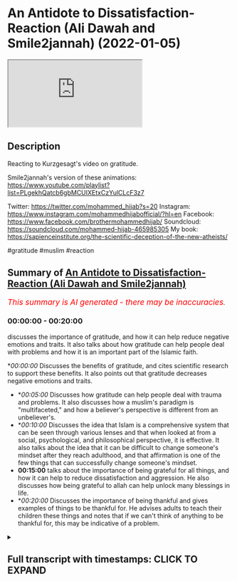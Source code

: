 # An Antidote to Dissatisfaction- Reaction (Ali Dawah and Smile2jannah) (2022-01-05)

<iframe loading='lazy' allow='autoplay' src='https://www.youtube.com/embed/HsgSuVWEVmg'></iframe>

## Description

Reacting to Kurzgesagt's video on gratitude.  

Smile2jannah's version of these animations: https://www.youtube.com/playlist?list=PLgekhQatcb6gbMCUIXEtxCzYulCLcF3z7

Twitter: https://twitter.com/mohammed_hijab?s=20
Instagram: https://www.instagram.com/mohammedhijabofficial/?hl=en
Facebook: https://www.facebook.com/brothermohammedhijab/
Soundcloud: https://soundcloud.com/mohammed-hijab-465985305
My book: https://sapienceinstitute.org/the-scientific-deception-of-the-new-atheists/

#gratitude #muslim #reaction

## Summary of [An Antidote to Dissatisfaction- Reaction (Ali Dawah and Smile2jannah)](https://www.youtube.com/watch?v=HsgSuVWEVmg)


*<span style="color:red; font-size:125%">This summary is AI generated - there may be inaccuracies</span>. [](/)*

### <a onclick="modifyYTiframeseektime('0')">00:00:00</a> - <a onclick="modifyYTiframeseektime('1200')">00:20:00</a>

 discusses the importance of gratitude, and how it can help reduce negative emotions and traits. It also talks about how gratitude can help people deal with problems and how it is an important part of the Islamic faith.

**<a onclick="modifyYTiframeseektime('0')">00:00:00</a>* Discusses the benefits of gratitude, and cites scientific research to support these benefits. It also points out that gratitude decreases negative emotions and traits.
* **<a onclick="modifyYTiframeseektime('300')">00:05:00</a>* Discusses how gratitude can help people deal with trauma and problems. It also discusses how a muslim's paradigm is "multifaceted," and how a believer's perspective is different from an unbeliever's.
* **<a onclick="modifyYTiframeseektime('600')">00:10:00</a>* Discusses the idea that Islam is a comprehensive system that can be seen through various lenses and that when looked at from a social, psychological, and philosophical perspective, it is effective. It also talks about the idea that it can be difficult to change someone's mindset after they reach adulthood, and that affirmation is one of the few things that can successfully change someone's mindset.
* **<a onclick="modifyYTiframeseektime('900')">00:15:00</a>** talks about the importance of being grateful for all things, and how it can help to reduce dissatisfaction and aggression. He also discusses how being grateful to allah can help unlock many blessings in life.
* **<a onclick="modifyYTiframeseektime('1200')">00:20:00</a>* Discusses the importance of being thankful and gives examples of things to be thankful for. He advises adults to teach their children these things and notes that if we can't think of anything to be thankful for, this may be indicative of a problem.

<details><summary><h2>Full transcript with timestamps: CLICK TO EXPAND</h2></summary>

<a onclick="modifyYTiframeseektime('0')">0:00:00</a> [Music]  
<a onclick="modifyYTiframeseektime('5')">0:00:05</a> go to kuala lude app inshallah the app  
<a onclick="modifyYTiframeseektime('7')">0:00:07</a> tracks versus pages and time spent  
<a onclick="modifyYTiframeseektime('10')">0:00:10</a> reading and the verses to pages function  
<a onclick="modifyYTiframeseektime('12')">0:00:12</a> takes you from reading a few verses a  
<a onclick="modifyYTiframeseektime('14')">0:00:14</a> day to a few pages a day this project is  
<a onclick="modifyYTiframeseektime('17')">0:00:17</a> for the real enthusiasts if there's  
<a onclick="modifyYTiframeseektime('19')">0:00:19</a> enough of us out there this will become  
<a onclick="modifyYTiframeseektime('21')">0:00:21</a> the future of quran apps and support the  
<a onclick="modifyYTiframeseektime('24')">0:00:24</a> project if you can inshaallah may allah  
<a onclick="modifyYTiframeseektime('26')">0:00:26</a> bless all of you jazakallah  
<a onclick="modifyYTiframeseektime('31')">0:00:31</a> how are you guys doing  
<a onclick="modifyYTiframeseektime('33')">0:00:33</a> yes i'm joined with two very very  
<a onclick="modifyYTiframeseektime('35')">0:00:35</a> special men very very influential men  
<a onclick="modifyYTiframeseektime('38')">0:00:38</a> i'm joined with azusa and smile to janna  
<a onclick="modifyYTiframeseektime('42')">0:00:42</a> and ali  
<a onclick="modifyYTiframeseektime('43')">0:00:43</a> uh needs daoa  
<a onclick="modifyYTiframeseektime('44')">0:00:44</a> [Laughter]  
<a onclick="modifyYTiframeseektime('50')">0:00:50</a> how are you guys doing here i'm gonna  
<a onclick="modifyYTiframeseektime('52')">0:00:52</a> know how are you bro you're right here  
<a onclick="modifyYTiframeseektime('53')">0:00:53</a> alhamdulillah good to see you  
<a onclick="modifyYTiframeseektime('58')">0:00:58</a> um today we're going to be talking about  
<a onclick="modifyYTiframeseektime('60')">0:01:00</a> something very very important in fact  
<a onclick="modifyYTiframeseektime('61')">0:01:01</a> we're going to be respond i'm not  
<a onclick="modifyYTiframeseektime('62')">0:01:02</a> responding really she's saying reacting  
<a onclick="modifyYTiframeseektime('64')">0:01:04</a> you're so used to responding but yeah  
<a onclick="modifyYTiframeseektime('66')">0:01:06</a> good reaction there you have it there  
<a onclick="modifyYTiframeseektime('67')">0:01:07</a> you have it uh what's the name of this  
<a onclick="modifyYTiframeseektime('69')">0:01:09</a> channel how do you pronounce it kirk  
<a onclick="modifyYTiframeseektime('70')">0:01:10</a> craigslist  
<a onclick="modifyYTiframeseektime('72')">0:01:12</a> that sounds like you're having a stroke  
<a onclick="modifyYTiframeseektime('74')">0:01:14</a> in germany  
<a onclick="modifyYTiframeseektime('75')">0:01:15</a> if you've said this before ah it's  
<a onclick="modifyYTiframeseektime('77')">0:01:17</a> probably not yeah maybe  
<a onclick="modifyYTiframeseektime('79')">0:01:19</a> how do you say it you say  
<a onclick="modifyYTiframeseektime('82')">0:01:22</a> okay i like that okay actually you've  
<a onclick="modifyYTiframeseektime('84')">0:01:24</a> been you've started doing stuff on your  
<a onclick="modifyYTiframeseektime('86')">0:01:26</a> channel which kind of mimics their  
<a onclick="modifyYTiframeseektime('87')">0:01:27</a> material doesn't it yeah yeah they're  
<a onclick="modifyYTiframeseektime('89')">0:01:29</a> copying their stuff  
<a onclick="modifyYTiframeseektime('91')">0:01:31</a> no they're doing it in a better way  
<a onclick="modifyYTiframeseektime('95')">0:01:35</a> they're known for this kind of like  
<a onclick="modifyYTiframeseektime('96')">0:01:36</a> really kind of interesting uh  
<a onclick="modifyYTiframeseektime('99')">0:01:39</a> animations well put animations which  
<a onclick="modifyYTiframeseektime('101')">0:01:41</a> which are informative and  
<a onclick="modifyYTiframeseektime('103')">0:01:43</a> they give a little undertone of a very  
<a onclick="modifyYTiframeseektime('106')">0:01:46</a> kind of  
<a onclick="modifyYTiframeseektime('107')">0:01:47</a> atheistic liberal  
<a onclick="modifyYTiframeseektime('109')">0:01:49</a> backdrop  
<a onclick="modifyYTiframeseektime('110')">0:01:50</a> so i'm trying to agenda you're doing the  
<a onclick="modifyYTiframeseektime('112')">0:01:52</a> same thing but with with the islamic  
<a onclick="modifyYTiframeseektime('115')">0:01:55</a> kind of paradigm in place right  
<a onclick="modifyYTiframeseektime('116')">0:01:56</a> counteracting  
<a onclick="modifyYTiframeseektime('119')">0:01:59</a> not imitating uh going one step better  
<a onclick="modifyYTiframeseektime('121')">0:02:01</a> no i i i i welcome i think what you're  
<a onclick="modifyYTiframeseektime('123')">0:02:03</a> doing is really it's pioneering um  
<a onclick="modifyYTiframeseektime('126')">0:02:06</a> animations in the tao space and i think  
<a onclick="modifyYTiframeseektime('128')">0:02:08</a> that's really really good  
<a onclick="modifyYTiframeseektime('129')">0:02:09</a> but what i wanted to uh respond or react  
<a onclick="modifyYTiframeseektime('131')">0:02:11</a> to as collective right yes to respond  
<a onclick="modifyYTiframeseektime('134')">0:02:14</a> respond what i wanted to react to today  
<a onclick="modifyYTiframeseektime('137')">0:02:17</a> is um something i was watching about a  
<a onclick="modifyYTiframeseektime('139')">0:02:19</a> video they made about an antidote to  
<a onclick="modifyYTiframeseektime('141')">0:02:21</a> dissatisfaction and what was really  
<a onclick="modifyYTiframeseektime('142')">0:02:22</a> interesting was that some of the things  
<a onclick="modifyYTiframeseektime('144')">0:02:24</a> that they put  
<a onclick="modifyYTiframeseektime('145')">0:02:25</a> in that video relating to gratitude and  
<a onclick="modifyYTiframeseektime('147')">0:02:27</a> obviously from an islamic perspective we  
<a onclick="modifyYTiframeseektime('148')">0:02:28</a> have a lot to say about this because our  
<a onclick="modifyYTiframeseektime('150')">0:02:30</a> religion speaks about this at length so  
<a onclick="modifyYTiframeseektime('152')">0:02:32</a> the first thing i want to do is show one  
<a onclick="modifyYTiframeseektime('154')">0:02:34</a> clip okay about  
<a onclick="modifyYTiframeseektime('156')">0:02:36</a> what they're saying the benefits of  
<a onclick="modifyYTiframeseektime('158')">0:02:38</a> gratitude and then come back and have a  
<a onclick="modifyYTiframeseektime('159')">0:02:39</a> conversation  
<a onclick="modifyYTiframeseektime('160')">0:02:40</a> scientists found that gratitude  
<a onclick="modifyYTiframeseektime('162')">0:02:42</a> stimulates the pathways in your brain  
<a onclick="modifyYTiframeseektime('164')">0:02:44</a> involved in feelings of reward  
<a onclick="modifyYTiframeseektime('167')">0:02:47</a> forming social bonds  
<a onclick="modifyYTiframeseektime('169')">0:02:49</a> and interpreting others intentions  
<a onclick="modifyYTiframeseektime('171')">0:02:51</a> it also makes it easier to save and  
<a onclick="modifyYTiframeseektime('173')">0:02:53</a> retrieve positive memories  
<a onclick="modifyYTiframeseektime('176')">0:02:56</a> even more gratitude directly counteracts  
<a onclick="modifyYTiframeseektime('178')">0:02:58</a> negative feelings and traits like envy  
<a onclick="modifyYTiframeseektime('181')">0:03:01</a> and social comparison narcissism  
<a onclick="modifyYTiframeseektime('183')">0:03:03</a> cynicism and materialism  
<a onclick="modifyYTiframeseektime('186')">0:03:06</a> as a consequence people who are grateful  
<a onclick="modifyYTiframeseektime('189')">0:03:09</a> no matter what for tend to be happier  
<a onclick="modifyYTiframeseektime('191')">0:03:11</a> and more satisfied  
<a onclick="modifyYTiframeseektime('193')">0:03:13</a> they have better relationships and  
<a onclick="modifyYTiframeseektime('195')">0:03:15</a> easier time making friends  
<a onclick="modifyYTiframeseektime('197')">0:03:17</a> they sleep better tend to suffer less  
<a onclick="modifyYTiframeseektime('200')">0:03:20</a> from depression addiction and burnout  
<a onclick="modifyYTiframeseektime('202')">0:03:22</a> and are better at dealing with traumatic  
<a onclick="modifyYTiframeseektime('204')">0:03:24</a> events so as you guys saw there with the  
<a onclick="modifyYTiframeseektime('206')">0:03:26</a> first clip you know  
<a onclick="modifyYTiframeseektime('209')">0:03:29</a> it was talking about what the benefits  
<a onclick="modifyYTiframeseektime('211')">0:03:31</a> are to graduate what are your initial  
<a onclick="modifyYTiframeseektime('213')">0:03:33</a> reactions uh  
<a onclick="modifyYTiframeseektime('215')">0:03:35</a> i think my initial reaction is  
<a onclick="modifyYTiframeseektime('217')">0:03:37</a> that of  
<a onclick="modifyYTiframeseektime('218')">0:03:38</a> i wasn't really surprised yep because  
<a onclick="modifyYTiframeseektime('221')">0:03:41</a> whenever atheists or people without a  
<a onclick="modifyYTiframeseektime('223')">0:03:43</a> religion  
<a onclick="modifyYTiframeseektime('225')">0:03:45</a> want to encourage people to do something  
<a onclick="modifyYTiframeseektime('226')">0:03:46</a> either it will be done using threats  
<a onclick="modifyYTiframeseektime('230')">0:03:50</a> or it will be done using science threats  
<a onclick="modifyYTiframeseektime('232')">0:03:52</a> that we see  
<a onclick="modifyYTiframeseektime('233')">0:03:53</a> um traffic cameras yeah we see london is  
<a onclick="modifyYTiframeseektime('237')">0:03:57</a> one of the  
<a onclick="modifyYTiframeseektime('238')">0:03:58</a> the most yeah the hot spots one of the  
<a onclick="modifyYTiframeseektime('241')">0:04:01</a> most watched cities because of cctv if  
<a onclick="modifyYTiframeseektime('244')">0:04:04</a> you park in a bus lane you get a ticket  
<a onclick="modifyYTiframeseektime('246')">0:04:06</a> home before you've even reached your  
<a onclick="modifyYTiframeseektime('248')">0:04:08</a> home yeah so that's one way of doing it  
<a onclick="modifyYTiframeseektime('250')">0:04:10</a> the other way of doing it is by bribing  
<a onclick="modifyYTiframeseektime('252')">0:04:12</a> people through facts and through science  
<a onclick="modifyYTiframeseektime('255')">0:04:15</a> of science says the science says that  
<a onclick="modifyYTiframeseektime('257')">0:04:17</a> but just like when you watch these  
<a onclick="modifyYTiframeseektime('259')">0:04:19</a> atheistic debates and they they mock  
<a onclick="modifyYTiframeseektime('262')">0:04:22</a> theism or whatnot and then they get the  
<a onclick="modifyYTiframeseektime('265')">0:04:25</a> big clap and you know christopher  
<a onclick="modifyYTiframeseektime('266')">0:04:26</a> hitchens very well articulated arguments  
<a onclick="modifyYTiframeseektime('270')">0:04:30</a> but that's that's all they are they're  
<a onclick="modifyYTiframeseektime('271')">0:04:31</a> just well articulated but they don't  
<a onclick="modifyYTiframeseektime('273')">0:04:33</a> have any substance behind it so  
<a onclick="modifyYTiframeseektime('275')">0:04:35</a> when these people go home to their you  
<a onclick="modifyYTiframeseektime('278')">0:04:38</a> know empty flats and their ready  
<a onclick="modifyYTiframeseektime('280')">0:04:40</a> microwave  
<a onclick="modifyYTiframeseektime('282')">0:04:42</a> microwave meals  
<a onclick="modifyYTiframeseektime('286')">0:04:46</a> there's nothing of substance that's why  
<a onclick="modifyYTiframeseektime('287')">0:04:47</a> they go to the bowl that's why  
<a onclick="modifyYTiframeseektime('291')">0:04:51</a> christopher hitchens he admitted that  
<a onclick="modifyYTiframeseektime('293')">0:04:53</a> his his friend was the vodka bottle  
<a onclick="modifyYTiframeseektime('296')">0:04:56</a> uh so these people admit it and i don't  
<a onclick="modifyYTiframeseektime('298')">0:04:58</a> want to you know bait out other names  
<a onclick="modifyYTiframeseektime('300')">0:05:00</a> because it was made from the same thing  
<a onclick="modifyYTiframeseektime('302')">0:05:02</a> oh yeah mata rearrangement of of  
<a onclick="modifyYTiframeseektime('304')">0:05:04</a> particles  
<a onclick="modifyYTiframeseektime('306')">0:05:06</a> what do you think ali you were you were  
<a onclick="modifyYTiframeseektime('307')">0:05:07</a> a non-muslim at one point you became a  
<a onclick="modifyYTiframeseektime('309')">0:05:09</a> muslim  
<a onclick="modifyYTiframeseektime('310')">0:05:10</a> how has your life changed because of  
<a onclick="modifyYTiframeseektime('312')">0:05:12</a> islamic graduation to be honest like  
<a onclick="modifyYTiframeseektime('313')">0:05:13</a> cebu said really what i was discussing  
<a onclick="modifyYTiframeseektime('314')">0:05:14</a> with him he said atheists are people  
<a onclick="modifyYTiframeseektime('316')">0:05:16</a> that like they come in front of your  
<a onclick="modifyYTiframeseektime('317')">0:05:17</a> house and scream get out get out get out  
<a onclick="modifyYTiframeseektime('319')">0:05:19</a> and you run out and go weapon and they  
<a onclick="modifyYTiframeseektime('320')">0:05:20</a> go i don't know  
<a onclick="modifyYTiframeseektime('327')">0:05:27</a> they'll tell you no god no god no god  
<a onclick="modifyYTiframeseektime('328')">0:05:28</a> but when it comes to life from they said  
<a onclick="modifyYTiframeseektime('330')">0:05:30</a> okay give me a solution okay tell me  
<a onclick="modifyYTiframeseektime('331')">0:05:31</a> what's wrong with that um i don't know  
<a onclick="modifyYTiframeseektime('333')">0:05:33</a> why tell him to call my house then you  
<a onclick="modifyYTiframeseektime('335')">0:05:35</a> have nothing to offer me you're  
<a onclick="modifyYTiframeseektime('336')">0:05:36</a> intellectually bankrupt yeah you've got  
<a onclick="modifyYTiframeseektime('338')">0:05:38</a> nothing to offer you're intellectual  
<a onclick="modifyYTiframeseektime('339')">0:05:39</a> unique so the point is this you know  
<a onclick="modifyYTiframeseektime('341')">0:05:41</a> let's be honest you've got nothing to  
<a onclick="modifyYTiframeseektime('343')">0:05:43</a> offer so when it comes to gratitude yeah  
<a onclick="modifyYTiframeseektime('345')">0:05:45</a> it's what we're seeing here is it's good  
<a onclick="modifyYTiframeseektime('346')">0:05:46</a> because what it does is like the reason  
<a onclick="modifyYTiframeseektime('348')">0:05:48</a> i'm mentioning this is because people  
<a onclick="modifyYTiframeseektime('349')">0:05:49</a> like sam harris and new atheism have  
<a onclick="modifyYTiframeseektime('351')">0:05:51</a> realized this spiritual gap there's a  
<a onclick="modifyYTiframeseektime('353')">0:05:53</a> massive gap so they've even conspiracy  
<a onclick="modifyYTiframeseektime('355')">0:05:55</a> spirituality brother as atheists they  
<a onclick="modifyYTiframeseektime('357')">0:05:57</a> have gone because they've hit a wall now  
<a onclick="modifyYTiframeseektime('359')">0:05:59</a> it's good that we see that because now  
<a onclick="modifyYTiframeseektime('360')">0:06:00</a> they've read us they're making a u-turn  
<a onclick="modifyYTiframeseektime('362')">0:06:02</a> but what that means is in a nutshell  
<a onclick="modifyYTiframeseektime('364')">0:06:04</a> gratitude is good because now what  
<a onclick="modifyYTiframeseektime('365')">0:06:05</a> you're doing is like it says in the  
<a onclick="modifyYTiframeseektime('366')">0:06:06</a> video  
<a onclick="modifyYTiframeseektime('367')">0:06:07</a> happy be happy for the little coffee  
<a onclick="modifyYTiframeseektime('369')">0:06:09</a> that you have i'll be happy for little  
<a onclick="modifyYTiframeseektime('370')">0:06:10</a> stuff that's good that's the beginning  
<a onclick="modifyYTiframeseektime('372')">0:06:12</a> but we need to take it to the next level  
<a onclick="modifyYTiframeseektime('373')">0:06:13</a> because what this shows is a step f  
<a onclick="modifyYTiframeseektime('375')">0:06:15</a> towards the right direction which is  
<a onclick="modifyYTiframeseektime('377')">0:06:17</a> gratitude but now the question is what  
<a onclick="modifyYTiframeseektime('379')">0:06:19</a> are you grateful for because if somebody  
<a onclick="modifyYTiframeseektime('381')">0:06:21</a> gives you a hundred thousand pounds you  
<a onclick="modifyYTiframeseektime('383')">0:06:23</a> start and imagine you start [ __ ] the  
<a onclick="modifyYTiframeseektime('384')">0:06:24</a> money like oh thank you thank you what  
<a onclick="modifyYTiframeseektime('386')">0:06:26</a> about the one that gave you that you're  
<a onclick="modifyYTiframeseektime('388')">0:06:28</a> too focused on the money okay but we're  
<a onclick="modifyYTiframeseektime('390')">0:06:30</a> saying what about the one that gave you  
<a onclick="modifyYTiframeseektime('392')">0:06:32</a> that if you can find happiness and  
<a onclick="modifyYTiframeseektime('394')">0:06:34</a> gratitude with the materialistic thing  
<a onclick="modifyYTiframeseektime('398')">0:06:38</a> what about the one that gave it to you  
<a onclick="modifyYTiframeseektime('399')">0:06:39</a> if the material thing can give you the  
<a onclick="modifyYTiframeseektime('401')">0:06:41</a> happiness of being grateful for the  
<a onclick="modifyYTiframeseektime('403')">0:06:43</a> little things what about the one  
<a onclick="modifyYTiframeseektime('405')">0:06:45</a> who created you and the thing that gives  
<a onclick="modifyYTiframeseektime('407')">0:06:47</a> you the happiness what we're saying is  
<a onclick="modifyYTiframeseektime('409')">0:06:49</a> take it to the next level yes by  
<a onclick="modifyYTiframeseektime('411')">0:06:51</a> connecting to god because other than  
<a onclick="modifyYTiframeseektime('412')">0:06:52</a> that who are you grateful for or yeah  
<a onclick="modifyYTiframeseektime('415')">0:06:55</a> yeah  
<a onclick="modifyYTiframeseektime('416')">0:06:56</a> or what anything that the object of  
<a onclick="modifyYTiframeseektime('418')">0:06:58</a> gratitude is missing the ultimate  
<a onclick="modifyYTiframeseektime('420')">0:07:00</a> objective of gratitude  
<a onclick="modifyYTiframeseektime('421')">0:07:01</a> i think what you what you've mentioned  
<a onclick="modifyYTiframeseektime('423')">0:07:03</a> that's very well put and i think what  
<a onclick="modifyYTiframeseektime('424')">0:07:04</a> zushan was saying is i think something  
<a onclick="modifyYTiframeseektime('427')">0:07:07</a> they've realized as well because it's a  
<a onclick="modifyYTiframeseektime('428')">0:07:08</a> chemically reductionist approach i mean  
<a onclick="modifyYTiframeseektime('431')">0:07:11</a> now that and they've realized that which  
<a onclick="modifyYTiframeseektime('433')">0:07:13</a> is why in the nhs the national health  
<a onclick="modifyYTiframeseektime('435')">0:07:15</a> service in the uk for those who don't  
<a onclick="modifyYTiframeseektime('436')">0:07:16</a> know abroad  
<a onclick="modifyYTiframeseektime('438')">0:07:18</a> they they do have ssris like you know  
<a onclick="modifyYTiframeseektime('440')">0:07:20</a> serotonin um  
<a onclick="modifyYTiframeseektime('442')">0:07:22</a> or drugs that manipulate serotonin which  
<a onclick="modifyYTiframeseektime('445')">0:07:25</a> is one of the neurotransmitters right  
<a onclick="modifyYTiframeseektime('447')">0:07:27</a> um  
<a onclick="modifyYTiframeseektime('448')">0:07:28</a> however you know if you look at some of  
<a onclick="modifyYTiframeseektime('450')">0:07:30</a> the placebo drugs they have almost as  
<a onclick="modifyYTiframeseektime('453')">0:07:33</a> much uh effect as  
<a onclick="modifyYTiframeseektime('455')">0:07:35</a> as ssris which shows you a lot of is  
<a onclick="modifyYTiframeseektime('458')">0:07:38</a> actually cognitive which is why in the  
<a onclick="modifyYTiframeseektime('459')">0:07:39</a> nhs they put things like cbt cognitive  
<a onclick="modifyYTiframeseektime('462')">0:07:42</a> behavioral therapy or talking therapies  
<a onclick="modifyYTiframeseektime('465')">0:07:45</a> or um psychotherapies because they  
<a onclick="modifyYTiframeseektime('467')">0:07:47</a> realize this is it's reductionist to  
<a onclick="modifyYTiframeseektime('469')">0:07:49</a> just  
<a onclick="modifyYTiframeseektime('469')">0:07:49</a> kind of go all the way uh or speak of  
<a onclick="modifyYTiframeseektime('472')">0:07:52</a> this in chemical neurotransmitter in  
<a onclick="modifyYTiframeseektime('473')">0:07:53</a> terms of neurotransmitters and so on and  
<a onclick="modifyYTiframeseektime('475')">0:07:55</a> we as muslims our paradigm has always  
<a onclick="modifyYTiframeseektime('478')">0:07:58</a> been multifaceted  
<a onclick="modifyYTiframeseektime('480')">0:08:00</a> you know in terms of how we diagnose  
<a onclick="modifyYTiframeseektime('481')">0:08:01</a> issues it can be physical a physical  
<a onclick="modifyYTiframeseektime('484')">0:08:04</a> ailment it can be chemical of course  
<a onclick="modifyYTiframeseektime('486')">0:08:06</a> sometimes it is but also we have to  
<a onclick="modifyYTiframeseektime('487')">0:08:07</a> think about all the other dimensions as  
<a onclick="modifyYTiframeseektime('490')">0:08:10</a> well the spiritual dimension being one  
<a onclick="modifyYTiframeseektime('491')">0:08:11</a> of those things which is not even  
<a onclick="modifyYTiframeseektime('492')">0:08:12</a> accessible by the scientific method  
<a onclick="modifyYTiframeseektime('495')">0:08:15</a> it's a metaphor that you need to tap  
<a onclick="modifyYTiframeseektime('497')">0:08:17</a> into it's as simple as that  
<a onclick="modifyYTiframeseektime('498')">0:08:18</a> set those metaphysical laws in place for  
<a onclick="modifyYTiframeseektime('501')">0:08:21</a> a reason and this is this is the massive  
<a onclick="modifyYTiframeseektime('504')">0:08:24</a> gap that's happening bro you can be  
<a onclick="modifyYTiframeseektime('505')">0:08:25</a> grateful for coffee and stuff like that  
<a onclick="modifyYTiframeseektime('507')">0:08:27</a> you know but if the metaphysical law  
<a onclick="modifyYTiframeseektime('509')">0:08:29</a> what we believe in like the like the  
<a onclick="modifyYTiframeseektime('511')">0:08:31</a> process  
<a onclick="modifyYTiframeseektime('513')">0:08:33</a> um  
<a onclick="modifyYTiframeseektime('514')">0:08:34</a> wondrous is the affair of the believer  
<a onclick="modifyYTiframeseektime('516')">0:08:36</a> yes whatever like calamity strikes him  
<a onclick="modifyYTiframeseektime('518')">0:08:38</a> or goodness he's grateful or he's  
<a onclick="modifyYTiframeseektime('519')">0:08:39</a> patient i think we should stop with this  
<a onclick="modifyYTiframeseektime('522')">0:08:42</a> is very very important hadith well where  
<a onclick="modifyYTiframeseektime('524')">0:08:44</a> the prophet salallahu says  
<a onclick="modifyYTiframeseektime('526')">0:08:46</a> it's one of my favorite hadith in fact  
<a onclick="modifyYTiframeseektime('528')">0:08:48</a> that wondrous is the affair of the  
<a onclick="modifyYTiframeseektime('530')">0:08:50</a> believer in  
<a onclick="modifyYTiframeseektime('532')">0:08:52</a> that his  
<a onclick="modifyYTiframeseektime('547')">0:09:07</a> is grateful as well  
<a onclick="modifyYTiframeseektime('548')">0:09:08</a> and in that clipping that we just saw  
<a onclick="modifyYTiframeseektime('550')">0:09:10</a> the video clip we they were mentioning  
<a onclick="modifyYTiframeseektime('552')">0:09:12</a> uh they were mentioning how  
<a onclick="modifyYTiframeseektime('554')">0:09:14</a> people that are grateful on a regular  
<a onclick="modifyYTiframeseektime('555')">0:09:15</a> basis can deal with trauma better yeah  
<a onclick="modifyYTiframeseektime('557')">0:09:17</a> better yeah of course and this is you  
<a onclick="modifyYTiframeseektime('559')">0:09:19</a> know subhanallah is really showing us  
<a onclick="modifyYTiframeseektime('561')">0:09:21</a> the spiritual fruit of this hadith in  
<a onclick="modifyYTiframeseektime('563')">0:09:23</a> him  
<a onclick="modifyYTiframeseektime('564')">0:09:24</a> of course because if you think about it  
<a onclick="modifyYTiframeseektime('565')">0:09:25</a> when a disbeliever gets ill  
<a onclick="modifyYTiframeseektime('568')">0:09:28</a> yeah what well let's let's say someone  
<a onclick="modifyYTiframeseektime('570')">0:09:30</a> who is an atheist or a materialist yeah  
<a onclick="modifyYTiframeseektime('574')">0:09:34</a> yeah so if he's ill like the question  
<a onclick="modifyYTiframeseektime('576')">0:09:36</a> that needs to beg is  
<a onclick="modifyYTiframeseektime('577')">0:09:37</a> i would why am i ill why me what caused  
<a onclick="modifyYTiframeseektime('580')">0:09:40</a> it you have nothing  
<a onclick="modifyYTiframeseektime('581')">0:09:41</a> what meaning does it have yeah when you  
<a onclick="modifyYTiframeseektime('583')">0:09:43</a> talk about a believer it's like  
<a onclick="modifyYTiframeseektime('585')">0:09:45</a> expiation of sins yes um it's about  
<a onclick="modifyYTiframeseektime('587')">0:09:47</a> getting closer to allah  
<a onclick="modifyYTiframeseektime('590')">0:09:50</a> yes i've got so many options to choose  
<a onclick="modifyYTiframeseektime('592')">0:09:52</a> from now somebody come and say it's it's  
<a onclick="modifyYTiframeseektime('594')">0:09:54</a> um you made it up i don't care does it  
<a onclick="modifyYTiframeseektime('595')">0:09:55</a> work we know i know it's true but to you  
<a onclick="modifyYTiframeseektime('597')">0:09:57</a> let's suppose it's made up it does work  
<a onclick="modifyYTiframeseektime('600')">0:10:00</a> the formula doesn't work it's right  
<a onclick="modifyYTiframeseektime('601')">0:10:01</a> under our noses we're not seeing it and  
<a onclick="modifyYTiframeseektime('603')">0:10:03</a> we're not saying therefore god is true  
<a onclick="modifyYTiframeseektime('605')">0:10:05</a> it's not an argument for god's existence  
<a onclick="modifyYTiframeseektime('606')">0:10:06</a> we're saying that we are saying that our  
<a onclick="modifyYTiframeseektime('608')">0:10:08</a> systems  
<a onclick="modifyYTiframeseektime('609')">0:10:09</a> allows better quality of life that's why  
<a onclick="modifyYTiframeseektime('612')">0:10:12</a> i believe it is an evidence supporting  
<a onclick="modifyYTiframeseektime('614')">0:10:14</a> evidence yeah  
<a onclick="modifyYTiframeseektime('615')">0:10:15</a> this is supporting evidence but it shows  
<a onclick="modifyYTiframeseektime('617')">0:10:17</a> you that we have an in a yes propensity  
<a onclick="modifyYTiframeseektime('620')">0:10:20</a> an inclination to want to be grateful  
<a onclick="modifyYTiframeseektime('623')">0:10:23</a> to an ultimate source but  
<a onclick="modifyYTiframeseektime('625')">0:10:25</a> think of it this way if you come across  
<a onclick="modifyYTiframeseektime('628')">0:10:28</a> a a doctor in  
<a onclick="modifyYTiframeseektime('630')">0:10:30</a> in a remote kind of village somewhere  
<a onclick="modifyYTiframeseektime('632')">0:10:32</a> yes and you have a few illnesses yeah  
<a onclick="modifyYTiframeseektime('635')">0:10:35</a> you tell him look i i've i've been  
<a onclick="modifyYTiframeseektime('637')">0:10:37</a> bitten by this insect i don't know he  
<a onclick="modifyYTiframeseektime('639')">0:10:39</a> says okay he touches it and he's okay i  
<a onclick="modifyYTiframeseektime('641')">0:10:41</a> know what it is and he gives you a cure  
<a onclick="modifyYTiframeseektime('643')">0:10:43</a> and you're like where have you studied i  
<a onclick="modifyYTiframeseektime('644')">0:10:44</a> just you know studied somewhere  
<a onclick="modifyYTiframeseektime('647')">0:10:47</a> okay well i've got a rasha he prescribes  
<a onclick="modifyYTiframeseektime('649')">0:10:49</a> you a cure for it but he hasn't been  
<a onclick="modifyYTiframeseektime('651')">0:10:51</a> through the official channels and then  
<a onclick="modifyYTiframeseektime('653')">0:10:53</a> he gives you another cure when he keeps  
<a onclick="modifyYTiframeseektime('655')">0:10:55</a> giving you cures and they keep curing  
<a onclick="modifyYTiframeseektime('657')">0:10:57</a> you  
<a onclick="modifyYTiframeseektime('658')">0:10:58</a> eventually it becomes  
<a onclick="modifyYTiframeseektime('661')">0:11:01</a> illogical for you to say that no this is  
<a onclick="modifyYTiframeseektime('663')">0:11:03</a> he's a fake doctor oh yeah yeah yes what  
<a onclick="modifyYTiframeseektime('665')">0:11:05</a> you're saying is that islam is such a  
<a onclick="modifyYTiframeseektime('667')">0:11:07</a> robust and comprehensive system that  
<a onclick="modifyYTiframeseektime('669')">0:11:09</a> when you start looking at a spiritual  
<a onclick="modifyYTiframeseektime('671')">0:11:11</a> package  
<a onclick="modifyYTiframeseektime('672')">0:11:12</a> that is  
<a onclick="modifyYTiframeseektime('675')">0:11:15</a> in fact i would even say that if if  
<a onclick="modifyYTiframeseektime('677')">0:11:17</a> these proofs accrue this actually is in  
<a onclick="modifyYTiframeseektime('680')">0:11:20</a> favor of the truth of islam also so  
<a onclick="modifyYTiframeseektime('682')">0:11:22</a> there's a probabilistic type of argument  
<a onclick="modifyYTiframeseektime('684')">0:11:24</a> exactly exactly  
<a onclick="modifyYTiframeseektime('686')">0:11:26</a> yeah there's so many things if you see  
<a onclick="modifyYTiframeseektime('688')">0:11:28</a> islam through a social  
<a onclick="modifyYTiframeseektime('690')">0:11:30</a> through social life from a social lens  
<a onclick="modifyYTiframeseektime('692')">0:11:32</a> from a philosophical lens to a  
<a onclick="modifyYTiframeseektime('694')">0:11:34</a> psychological uh lens you will see that  
<a onclick="modifyYTiframeseektime('697')">0:11:37</a> islam  
<a onclick="modifyYTiframeseektime('698')">0:11:38</a> whatever it has said 1400 years ago is  
<a onclick="modifyYTiframeseektime('702')">0:11:42</a> relevant till today wow  
<a onclick="modifyYTiframeseektime('704')">0:11:44</a> and will be relevant in the future yes  
<a onclick="modifyYTiframeseektime('706')">0:11:46</a> and has been relevant in the past very  
<a onclick="modifyYTiframeseektime('708')">0:11:48</a> good in the past  
<a onclick="modifyYTiframeseektime('710')">0:11:50</a> it's a working model i want to show you  
<a onclick="modifyYTiframeseektime('712')">0:11:52</a> guys another quick clipping where they  
<a onclick="modifyYTiframeseektime('714')">0:11:54</a> give us recommendations of what to do  
<a onclick="modifyYTiframeseektime('716')">0:11:56</a> okay let's take a look at what they say  
<a onclick="modifyYTiframeseektime('718')">0:11:58</a> we should do  
<a onclick="modifyYTiframeseektime('720')">0:12:00</a> the easiest gratitude exercise with the  
<a onclick="modifyYTiframeseektime('722')">0:12:02</a> most solid research behind it is  
<a onclick="modifyYTiframeseektime('724')">0:12:04</a> gratitude journaling it means sitting  
<a onclick="modifyYTiframeseektime('726')">0:12:06</a> down for a few minutes one to three  
<a onclick="modifyYTiframeseektime('728')">0:12:08</a> times a week and writing down five to  
<a onclick="modifyYTiframeseektime('730')">0:12:10</a> ten things you're grateful for  
<a onclick="modifyYTiframeseektime('732')">0:12:12</a> it might feel weird at first so start  
<a onclick="modifyYTiframeseektime('735')">0:12:15</a> simply  
<a onclick="modifyYTiframeseektime('736')">0:12:16</a> can you feel grateful for a little thing  
<a onclick="modifyYTiframeseektime('738')">0:12:18</a> like how great coffee is or that someone  
<a onclick="modifyYTiframeseektime('741')">0:12:21</a> was kind to you  
<a onclick="modifyYTiframeseektime('742')">0:12:22</a> can you appreciate something someone  
<a onclick="modifyYTiframeseektime('744')">0:12:24</a> else did for you so they talk about  
<a onclick="modifyYTiframeseektime('746')">0:12:26</a> gratitude journaling what are your  
<a onclick="modifyYTiframeseektime('748')">0:12:28</a> reactions to them i think with gratitude  
<a onclick="modifyYTiframeseektime('751')">0:12:31</a> journaling we already have a form of  
<a onclick="modifyYTiframeseektime('753')">0:12:33</a> gratitude journaling  
<a onclick="modifyYTiframeseektime('755')">0:12:35</a> um  
<a onclick="modifyYTiframeseektime('755')">0:12:35</a> [Music]  
<a onclick="modifyYTiframeseektime('756')">0:12:36</a> yeah where it's in my head isn't it all  
<a onclick="modifyYTiframeseektime('758')">0:12:38</a> right  
<a onclick="modifyYTiframeseektime('760')">0:12:40</a> it's the biggest journal uh small people  
<a onclick="modifyYTiframeseektime('763')">0:12:43</a> can't see  
<a onclick="modifyYTiframeseektime('765')">0:12:45</a> yeah tell us what you're gonna say so in  
<a onclick="modifyYTiframeseektime('767')">0:12:47</a> in islam well let's look at psychology  
<a onclick="modifyYTiframeseektime('770')">0:12:50</a> they say  
<a onclick="modifyYTiframeseektime('771')">0:12:51</a> post the age of 25 is very difficult to  
<a onclick="modifyYTiframeseektime('774')">0:12:54</a> change the mindset of a person the only  
<a onclick="modifyYTiframeseektime('775')">0:12:55</a> two things that can change the mindset  
<a onclick="modifyYTiframeseektime('777')">0:12:57</a> of a person is number one trauma and  
<a onclick="modifyYTiframeseektime('778')">0:12:58</a> number two affirmations you're  
<a onclick="modifyYTiframeseektime('780')">0:13:00</a> constantly repeating something that's  
<a onclick="modifyYTiframeseektime('782')">0:13:02</a> why when you go to these self-help  
<a onclick="modifyYTiframeseektime('784')">0:13:04</a> classes or you go to a therapist they  
<a onclick="modifyYTiframeseektime('786')">0:13:06</a> say when you get up in the morning yeah  
<a onclick="modifyYTiframeseektime('788')">0:13:08</a> even people like j shetty they say when  
<a onclick="modifyYTiframeseektime('790')">0:13:10</a> you get up in the morning make sure you  
<a onclick="modifyYTiframeseektime('791')">0:13:11</a> don't switch on your device make sure  
<a onclick="modifyYTiframeseektime('794')">0:13:14</a> you  
<a onclick="modifyYTiframeseektime('794')">0:13:14</a> you don't do other things you say this  
<a onclick="modifyYTiframeseektime('797')">0:13:17</a> affirmation today is going to be a good  
<a onclick="modifyYTiframeseektime('798')">0:13:18</a> day i'm a strong person i'm a confident  
<a onclick="modifyYTiframeseektime('801')">0:13:21</a> person yeah and you give time to  
<a onclick="modifyYTiframeseektime('803')">0:13:23</a> yourself and that's exactly what we're  
<a onclick="modifyYTiframeseektime('805')">0:13:25</a> asked to do we get up in the morning  
<a onclick="modifyYTiframeseektime('806')">0:13:26</a> what do we say alhamdulillah  
<a onclick="modifyYTiframeseektime('811')">0:13:31</a> which please be to  
<a onclick="modifyYTiframeseektime('813')">0:13:33</a> has given us  
<a onclick="modifyYTiframeseektime('814')">0:13:34</a> life after death so we start off the  
<a onclick="modifyYTiframeseektime('817')">0:13:37</a> morning with gratitude lord we start off  
<a onclick="modifyYTiframeseektime('820')">0:13:40</a> with gratitude but instead of an  
<a onclick="modifyYTiframeseektime('821')">0:13:41</a> egoistic mother where it's all about  
<a onclick="modifyYTiframeseektime('823')">0:13:43</a> yourself now you have an object of  
<a onclick="modifyYTiframeseektime('825')">0:13:45</a> transcendence why and that's why i think  
<a onclick="modifyYTiframeseektime('827')">0:13:47</a> that's what makes muslims  
<a onclick="modifyYTiframeseektime('829')">0:13:49</a> you know we have  
<a onclick="modifyYTiframeseektime('831')">0:13:51</a> the key  
<a onclick="modifyYTiframeseektime('832')">0:13:52</a> why because when it comes to these sorts  
<a onclick="modifyYTiframeseektime('834')">0:13:54</a> of that's what i was saying initially  
<a onclick="modifyYTiframeseektime('836')">0:13:56</a> that you can tell somebody oh this  
<a onclick="modifyYTiframeseektime('838')">0:13:58</a> chemical is is released and that sounds  
<a onclick="modifyYTiframeseektime('840')">0:14:00</a> good in theory but is that going to work  
<a onclick="modifyYTiframeseektime('842')">0:14:02</a> when you are inundated with grief if you  
<a onclick="modifyYTiframeseektime('846')">0:14:06</a> are inundated with the trials and  
<a onclick="modifyYTiframeseektime('848')">0:14:08</a> tribulations of life no it does not work  
<a onclick="modifyYTiframeseektime('850')">0:14:10</a> and it will not work and the suicide  
<a onclick="modifyYTiframeseektime('852')">0:14:12</a> figures attest to that but when you come  
<a onclick="modifyYTiframeseektime('854')">0:14:14</a> to the islamic frame of mind and the way  
<a onclick="modifyYTiframeseektime('858')">0:14:18</a> of thinking  
<a onclick="modifyYTiframeseektime('859')">0:14:19</a> uh and and believing you will see it's  
<a onclick="modifyYTiframeseektime('862')">0:14:22</a> effective in so many different ways i  
<a onclick="modifyYTiframeseektime('864')">0:14:24</a> mean like you said  
<a onclick="modifyYTiframeseektime('866')">0:14:26</a> you mentioned that  
<a onclick="modifyYTiframeseektime('867')">0:14:27</a> in the beginning but the very first  
<a onclick="modifyYTiframeseektime('869')">0:14:29</a> thing that we introduced in the quran is  
<a onclick="modifyYTiframeseektime('870')">0:14:30</a> alhamdulillah  
<a onclick="modifyYTiframeseektime('871')">0:14:31</a> all praise and thanks belongs to god the  
<a onclick="modifyYTiframeseektime('873')">0:14:33</a> lord of the worlds and after each prayer  
<a onclick="modifyYTiframeseektime('876')">0:14:36</a> is sunnah or it's recommended at least  
<a onclick="modifyYTiframeseektime('879')">0:14:39</a> to say subhanallah which means glory to  
<a onclick="modifyYTiframeseektime('881')">0:14:41</a> be to god 33 times alhamdulillah which  
<a onclick="modifyYTiframeseektime('883')">0:14:43</a> is praising thanks be to god 33 times  
<a onclick="modifyYTiframeseektime('885')">0:14:45</a> and then 34 times saying allahu akbar  
<a onclick="modifyYTiframeseektime('887')">0:14:47</a> which is that allah's grace so you're  
<a onclick="modifyYTiframeseektime('889')">0:14:49</a> constantly in the day you are constantly  
<a onclick="modifyYTiframeseektime('891')">0:14:51</a> saying alhamdulillah that's a hundred  
<a onclick="modifyYTiframeseektime('893')">0:14:53</a> times in one prayer and there's five  
<a onclick="modifyYTiframeseektime('895')">0:14:55</a> there's five prayers so that's 500 times  
<a onclick="modifyYTiframeseektime('898')">0:14:58</a> and even one salah you the one thicker  
<a onclick="modifyYTiframeseektime('901')">0:15:01</a> that you're often repeating  
<a onclick="modifyYTiframeseektime('907')">0:15:07</a> so that is that is constantly you know  
<a onclick="modifyYTiframeseektime('909')">0:15:09</a> introducing to you if you put in  
<a onclick="modifyYTiframeseektime('911')">0:15:11</a> chemical terms although we're not saying  
<a onclick="modifyYTiframeseektime('913')">0:15:13</a> that this has got a spiritual effect but  
<a onclick="modifyYTiframeseektime('914')">0:15:14</a> even the chemical says endorphins and  
<a onclick="modifyYTiframeseektime('916')">0:15:16</a> neurotransmitters are really  
<a onclick="modifyYTiframeseektime('918')">0:15:18</a> but who is it too like it's very  
<a onclick="modifyYTiframeseektime('919')">0:15:19</a> interesting are you saying alhamdulillah  
<a onclick="modifyYTiframeseektime('922')">0:15:22</a> it's not egoistic okay no no i'm not  
<a onclick="modifyYTiframeseektime('924')">0:15:24</a> saying that yeah when you're saying  
<a onclick="modifyYTiframeseektime('925')">0:15:25</a> alhamdulillah whatever it may be yeah  
<a onclick="modifyYTiframeseektime('927')">0:15:27</a> it's like your gratitude is it to the  
<a onclick="modifyYTiframeseektime('929')">0:15:29</a> object but if you realize all these  
<a onclick="modifyYTiframeseektime('931')">0:15:31</a> thicket is around you to allah allah  
<a onclick="modifyYTiframeseektime('933')">0:15:33</a> what are they talking about it's all  
<a onclick="modifyYTiframeseektime('935')">0:15:35</a> about because they don't have that yeah  
<a onclick="modifyYTiframeseektime('936')">0:15:36</a> they have to fill it it's a form of [ __ ]  
<a onclick="modifyYTiframeseektime('938')">0:15:38</a> we pray for  
<a onclick="modifyYTiframeseektime('953')">0:15:53</a> is that if you think about in we have 24  
<a onclick="modifyYTiframeseektime('955')">0:15:55</a> hour day yes we're five daily prayer  
<a onclick="modifyYTiframeseektime('958')">0:15:58</a> yeah we have one week we have juma yeah  
<a onclick="modifyYTiframeseektime('960')">0:16:00</a> we have uh 12 months we have ramadan  
<a onclick="modifyYTiframeseektime('964')">0:16:04</a> we have a lifetime  
<a onclick="modifyYTiframeseektime('966')">0:16:06</a> isn't it amazing allah from our day to  
<a onclick="modifyYTiframeseektime('968')">0:16:08</a> our week to our year to our lifetime has  
<a onclick="modifyYTiframeseektime('971')">0:16:11</a> prescribed a little antidote that it is  
<a onclick="modifyYTiframeseektime('974')">0:16:14</a> there one way or another even the  
<a onclick="modifyYTiframeseektime('976')">0:16:16</a> victory you're talking about  
<a onclick="modifyYTiframeseektime('978')">0:16:18</a> every now and then even like you can see  
<a onclick="modifyYTiframeseektime('979')">0:16:19</a> in an hour the thicker allah has even  
<a onclick="modifyYTiframeseektime('981')">0:16:21</a> prescribed something  
<a onclick="modifyYTiframeseektime('982')">0:16:22</a> somewhere that  
<a onclick="modifyYTiframeseektime('983')">0:16:23</a> whatever it may be for us to work with  
<a onclick="modifyYTiframeseektime('985')">0:16:25</a> bro it's a system  
<a onclick="modifyYTiframeseektime('987')">0:16:27</a> and fasting is beautiful because it's a  
<a onclick="modifyYTiframeseektime('989')">0:16:29</a> practical way of withholding from things  
<a onclick="modifyYTiframeseektime('991')">0:16:31</a> which we take for granted  
<a onclick="modifyYTiframeseektime('993')">0:16:33</a> that's a really good food drink sexual  
<a onclick="modifyYTiframeseektime('995')">0:16:35</a> intercourse etc but there's more to it  
<a onclick="modifyYTiframeseektime('997')">0:16:37</a> than that i mean i think what you were  
<a onclick="modifyYTiframeseektime('998')">0:16:38</a> saying was really powerful in that it's  
<a onclick="modifyYTiframeseektime('1000')">0:16:40</a> there's a hadith which says  
<a onclick="modifyYTiframeseektime('1004')">0:16:44</a> whoever does not thank the people does  
<a onclick="modifyYTiframeseektime('1006')">0:16:46</a> not thank allah so even if we're being  
<a onclick="modifyYTiframeseektime('1008')">0:16:48</a> thankful to people and by the way isn't  
<a onclick="modifyYTiframeseektime('1009')">0:16:49</a> saying  
<a onclick="modifyYTiframeseektime('1011')">0:16:51</a> you don't say whoever thanks the muslims  
<a onclick="modifyYTiframeseektime('1013')">0:16:53</a> this is this shows you the  
<a onclick="modifyYTiframeseektime('1014')">0:16:54</a> comprehensiveness and the universality  
<a onclick="modifyYTiframeseektime('1016')">0:16:56</a> of the islamic religion whoever does not  
<a onclick="modifyYTiframeseektime('1017')">0:16:57</a> thank the people whether they're muslim  
<a onclick="modifyYTiframeseektime('1020')">0:17:00</a> or non-people in the muslim if you don't  
<a onclick="modifyYTiframeseektime('1021')">0:17:01</a> thank people who deserve that thanks  
<a onclick="modifyYTiframeseektime('1024')">0:17:04</a> then you're not thinking a lot it shows  
<a onclick="modifyYTiframeseektime('1026')">0:17:06</a> in gratitude but if you think about you  
<a onclick="modifyYTiframeseektime('1027')">0:17:07</a> know what allah says we ordered you to  
<a onclick="modifyYTiframeseektime('1029')">0:17:09</a> like well after worshiping us being  
<a onclick="modifyYTiframeseektime('1031')">0:17:11</a> grateful to the parents as well yeah aki  
<a onclick="modifyYTiframeseektime('1033')">0:17:13</a> someone has ingratitude to their mom or  
<a onclick="modifyYTiframeseektime('1035')">0:17:15</a> dad yeah can never be grateful to allah  
<a onclick="modifyYTiframeseektime('1038')">0:17:18</a> if you think about it if the one god  
<a onclick="modifyYTiframeseektime('1040')">0:17:20</a> gave birth to you or the people if  
<a onclick="modifyYTiframeseektime('1041')">0:17:21</a> you're not grateful to somebody who did  
<a onclick="modifyYTiframeseektime('1042')">0:17:22</a> something good to you that shows a  
<a onclick="modifyYTiframeseektime('1044')">0:17:24</a> disease of ingratitude in the heart that  
<a onclick="modifyYTiframeseektime('1046')">0:17:26</a> could lead to in gratitude aggression to  
<a onclick="modifyYTiframeseektime('1048')">0:17:28</a> allah so what we're saying is if someone  
<a onclick="modifyYTiframeseektime('1050')">0:17:30</a> can't be grateful to the one who gave  
<a onclick="modifyYTiframeseektime('1051')">0:17:31</a> birth to them how could they be grateful  
<a onclick="modifyYTiframeseektime('1052')">0:17:32</a> to the one who gave the mother wow wow  
<a onclick="modifyYTiframeseektime('1054')">0:17:34</a> you know there's another thing you can  
<a onclick="modifyYTiframeseektime('1055')">0:17:35</a> say as well which is that it's so ironic  
<a onclick="modifyYTiframeseektime('1058')">0:17:38</a> that we are using allah's air his oxygen  
<a onclick="modifyYTiframeseektime('1061')">0:17:41</a> his material his time his space in order  
<a onclick="modifyYTiframeseektime('1065')">0:17:45</a> to be ungrateful to him with it that's  
<a onclick="modifyYTiframeseektime('1068')">0:17:48</a> the key  
<a onclick="modifyYTiframeseektime('1069')">0:17:49</a> what you can add on to that also you  
<a onclick="modifyYTiframeseektime('1071')">0:17:51</a> know when you sorry one more thing you  
<a onclick="modifyYTiframeseektime('1073')">0:17:53</a> know abdullah and lucy you know you know  
<a onclick="modifyYTiframeseektime('1074')">0:17:54</a> the brother he's he's made so he made a  
<a onclick="modifyYTiframeseektime('1076')">0:17:56</a> really good point one time and i'll give  
<a onclick="modifyYTiframeseektime('1078')">0:17:58</a> him credit for this he said you know  
<a onclick="modifyYTiframeseektime('1079')">0:17:59</a> what it's like  
<a onclick="modifyYTiframeseektime('1080')">0:18:00</a> he said it's like  
<a onclick="modifyYTiframeseektime('1082')">0:18:02</a> um it's like someone who's for example  
<a onclick="modifyYTiframeseektime('1084')">0:18:04</a> you've got you've got a wife and you uh  
<a onclick="modifyYTiframeseektime('1086')">0:18:06</a> she's paying for you okay she's paying  
<a onclick="modifyYTiframeseektime('1088')">0:18:08</a> for for all the you're not you're the  
<a onclick="modifyYTiframeseektime('1090')">0:18:10</a> breadwinner she's the breadwinner yeah  
<a onclick="modifyYTiframeseektime('1092')">0:18:12</a> she's the breadwinner she's paying for  
<a onclick="modifyYTiframeseektime('1093')">0:18:13</a> food drink housing accommodation  
<a onclick="modifyYTiframeseektime('1095')">0:18:15</a> everything right  
<a onclick="modifyYTiframeseektime('1097')">0:18:17</a> what's a good wife then  
<a onclick="modifyYTiframeseektime('1098')">0:18:18</a> right so she's doing all those things  
<a onclick="modifyYTiframeseektime('1099')">0:18:19</a> right which is the anti-traditionalist  
<a onclick="modifyYTiframeseektime('1101')">0:18:21</a> model the opposite of it even not even  
<a onclick="modifyYTiframeseektime('1103')">0:18:23</a> the feminist model  
<a onclick="modifyYTiframeseektime('1104')">0:18:24</a> so and so he takes the money okay that  
<a onclick="modifyYTiframeseektime('1106')">0:18:26</a> she's paying him and all that kind of  
<a onclick="modifyYTiframeseektime('1108')">0:18:28</a> thing yeah  
<a onclick="modifyYTiframeseektime('1109')">0:18:29</a> and he goes and he cheats on her  
<a onclick="modifyYTiframeseektime('1112')">0:18:32</a> using the money that she gave him  
<a onclick="modifyYTiframeseektime('1115')">0:18:35</a> do you see the point here and this worse  
<a onclick="modifyYTiframeseektime('1117')">0:18:37</a> using the money that's what he was  
<a onclick="modifyYTiframeseektime('1118')">0:18:38</a> saying using the money and  
<a onclick="modifyYTiframeseektime('1121')">0:18:41</a> it's the same as human beings the energy  
<a onclick="modifyYTiframeseektime('1122')">0:18:42</a> goes and it's worse than that [ __ ] is a  
<a onclick="modifyYTiframeseektime('1124')">0:18:44</a> billion times right if it was  
<a onclick="modifyYTiframeseektime('1127')">0:18:47</a> say right so it's worse than that  
<a onclick="modifyYTiframeseektime('1129')">0:18:49</a> because human beings we're using the air  
<a onclick="modifyYTiframeseektime('1130')">0:18:50</a> we're using the oxygen we're using the  
<a onclick="modifyYTiframeseektime('1132')">0:18:52</a> place and the time and everything that  
<a onclick="modifyYTiframeseektime('1134')">0:18:54</a> we can't go anywhere to escape the  
<a onclick="modifyYTiframeseektime('1136')">0:18:56</a> dominion of god and we're being  
<a onclick="modifyYTiframeseektime('1137')">0:18:57</a> ungrateful to him in his own space  
<a onclick="modifyYTiframeseektime('1140')">0:19:00</a> with his own spirit he's just hellfire  
<a onclick="modifyYTiframeseektime('1142')">0:19:02</a> i don't care what anyone says you  
<a onclick="modifyYTiframeseektime('1145')">0:19:05</a> if you truly comprehend  
<a onclick="modifyYTiframeseektime('1147')">0:19:07</a> that what you're doing  
<a onclick="modifyYTiframeseektime('1148')">0:19:08</a> there's no place except hellfire for you  
<a onclick="modifyYTiframeseektime('1150')">0:19:10</a> i'm so sorry yeah you know one other  
<a onclick="modifyYTiframeseektime('1152')">0:19:12</a> thing when when you want to charge your  
<a onclick="modifyYTiframeseektime('1154')">0:19:14</a> phone there's youtube videos where you  
<a onclick="modifyYTiframeseektime('1156')">0:19:16</a> can charge it using a potato yeah i've  
<a onclick="modifyYTiframeseektime('1158')">0:19:18</a> seen that yeah  
<a onclick="modifyYTiframeseektime('1160')">0:19:20</a> so you'll get certain amount of energy  
<a onclick="modifyYTiframeseektime('1161')">0:19:21</a> from it you can charge it using a  
<a onclick="modifyYTiframeseektime('1163')">0:19:23</a> battery pack yeah you get a certain  
<a onclick="modifyYTiframeseektime('1165')">0:19:25</a> amount of energy from it then you put it  
<a onclick="modifyYTiframeseektime('1167')">0:19:27</a> in the mains  
<a onclick="modifyYTiframeseektime('1168')">0:19:28</a> that's when you get the proper energy  
<a onclick="modifyYTiframeseektime('1170')">0:19:30</a> coming through  
<a onclick="modifyYTiframeseektime('1173')">0:19:33</a> yeah so being grateful to a cup of  
<a onclick="modifyYTiframeseektime('1174')">0:19:34</a> coffee  
<a onclick="modifyYTiframeseektime('1176')">0:19:36</a> what does that mean  
<a onclick="modifyYTiframeseektime('1178')">0:19:38</a> it's like getting the air it's like  
<a onclick="modifyYTiframeseektime('1180')">0:19:40</a> getting it from the potato then yeah but  
<a onclick="modifyYTiframeseektime('1182')">0:19:42</a> yeah yeah it's it's so low level isn't  
<a onclick="modifyYTiframeseektime('1183')">0:19:43</a> it but then when you're grateful for  
<a onclick="modifyYTiframeseektime('1185')">0:19:45</a> this to the source  
<a onclick="modifyYTiframeseektime('1188')">0:19:48</a> what you're doing is you're unlocking so  
<a onclick="modifyYTiframeseektime('1190')">0:19:50</a> much  
<a onclick="modifyYTiframeseektime('1191')">0:19:51</a> yeah you're not you're not just in a  
<a onclick="modifyYTiframeseektime('1193')">0:19:53</a> room but you've unlocked the house  
<a onclick="modifyYTiframeseektime('1195')">0:19:55</a> you've unlocked the village of the city  
<a onclick="modifyYTiframeseektime('1198')">0:19:58</a> and that's what islam is and  
<a onclick="modifyYTiframeseektime('1199')">0:19:59</a> unfortunately muslims as muslims we  
<a onclick="modifyYTiframeseektime('1201')">0:20:01</a> don't appreciate this we see  
<a onclick="modifyYTiframeseektime('1203')">0:20:03</a> drips and drabs of research and and we  
<a onclick="modifyYTiframeseektime('1205')">0:20:05</a> cling on to it oh serotonin or oxytocin  
<a onclick="modifyYTiframeseektime('1209')">0:20:09</a> oxytocin and cortisol and and all of  
<a onclick="modifyYTiframeseektime('1212')">0:20:12</a> these chemicals we're not slave to  
<a onclick="modifyYTiframeseektime('1214')">0:20:14</a> chemicals  
<a onclick="modifyYTiframeseektime('1215')">0:20:15</a> yeah there's there's research europe  
<a onclick="modifyYTiframeseektime('1216')">0:20:16</a> sheldrick's on a brilliant book in which  
<a onclick="modifyYTiframeseektime('1218')">0:20:18</a> he links a lot of these religious  
<a onclick="modifyYTiframeseektime('1221')">0:20:21</a> practices to even atheism that  
<a onclick="modifyYTiframeseektime('1224')">0:20:24</a> you know even atheists uh take on board  
<a onclick="modifyYTiframeseektime('1228')">0:20:28</a> these things without even realizing wow  
<a onclick="modifyYTiframeseektime('1230')">0:20:30</a> wow  
<a onclick="modifyYTiframeseektime('1231')">0:20:31</a> it's actually a really good book and  
<a onclick="modifyYTiframeseektime('1232')">0:20:32</a> it's actually doing another one also  
<a onclick="modifyYTiframeseektime('1235')">0:20:35</a> and as muslims as believers sometimes we  
<a onclick="modifyYTiframeseektime('1238')">0:20:38</a> don't really appreciate what we have yes  
<a onclick="modifyYTiframeseektime('1241')">0:20:41</a> and i think that's that's very important  
<a onclick="modifyYTiframeseektime('1243')">0:20:43</a> for us to do and these things i think  
<a onclick="modifyYTiframeseektime('1244')">0:20:44</a> can actually improve our iman if we use  
<a onclick="modifyYTiframeseektime('1247')">0:20:47</a> it properly and this is i think a good  
<a onclick="modifyYTiframeseektime('1249')">0:20:49</a> place to end because you know and the  
<a onclick="modifyYTiframeseektime('1251')">0:20:51</a> quran states this itself  
<a onclick="modifyYTiframeseektime('1257')">0:20:57</a> that if you are thankful then i will  
<a onclick="modifyYTiframeseektime('1260')">0:21:00</a> give you more allah is saying this to  
<a onclick="modifyYTiframeseektime('1261')">0:21:01</a> you  
<a onclick="modifyYTiframeseektime('1264')">0:21:04</a> if you are thankful  
<a onclick="modifyYTiframeseektime('1267')">0:21:07</a> which actually in arabic is like lamb is  
<a onclick="modifyYTiframeseektime('1269')">0:21:09</a> for mubarak it's for hyperbole and noon  
<a onclick="modifyYTiframeseektime('1273')">0:21:13</a> is also for hyperbole so it's a double  
<a onclick="modifyYTiframeseektime('1275')">0:21:15</a> hyperbole that i will certain most  
<a onclick="modifyYTiframeseektime('1277')">0:21:17</a> certainly you know give you more you  
<a onclick="modifyYTiframeseektime('1279')">0:21:19</a> know this is if you are just thankful  
<a onclick="modifyYTiframeseektime('1282')">0:21:22</a> i will certainly give you more  
<a onclick="modifyYTiframeseektime('1285')">0:21:25</a> inc if you're ungrateful then my  
<a onclick="modifyYTiframeseektime('1287')">0:21:27</a> punishment as you were saying is going  
<a onclick="modifyYTiframeseektime('1289')">0:21:29</a> to be extremely uh hadith it's going to  
<a onclick="modifyYTiframeseektime('1292')">0:21:32</a> be extremely severe  
<a onclick="modifyYTiframeseektime('1293')">0:21:33</a> and this is what i think is a good place  
<a onclick="modifyYTiframeseektime('1295')">0:21:35</a> to end but in terms of call to action  
<a onclick="modifyYTiframeseektime('1298')">0:21:38</a> what we can do in our daily life is and  
<a onclick="modifyYTiframeseektime('1300')">0:21:40</a> i i try and do this with my family as  
<a onclick="modifyYTiframeseektime('1302')">0:21:42</a> much as possible is  
<a onclick="modifyYTiframeseektime('1304')">0:21:44</a> teach our children really to honestly  
<a onclick="modifyYTiframeseektime('1306')">0:21:46</a> the young people need to know what are  
<a onclick="modifyYTiframeseektime('1308')">0:21:48</a> we thankful for and you'll see the most  
<a onclick="modifyYTiframeseektime('1309')">0:21:49</a> innocent answers that they give i'm  
<a onclick="modifyYTiframeseektime('1311')">0:21:51</a> thankful for my hearing my seeing my  
<a onclick="modifyYTiframeseektime('1314')">0:21:54</a> being able to the five senses my being  
<a onclick="modifyYTiframeseektime('1316')">0:21:56</a> able to walk and you'll see that these  
<a onclick="modifyYTiframeseektime('1319')">0:21:59</a> things that we get for free for the most  
<a onclick="modifyYTiframeseektime('1321')">0:22:01</a> part  
<a onclick="modifyYTiframeseektime('1322')">0:22:02</a> are the most powerful and priceless love  
<a onclick="modifyYTiframeseektime('1325')">0:22:05</a> that you have  
<a onclick="modifyYTiframeseektime('1326')">0:22:06</a> you know love you somebody that you love  
<a onclick="modifyYTiframeseektime('1328')">0:22:08</a> or a heartbeat you have a heartbeat your  
<a onclick="modifyYTiframeseektime('1330')">0:22:10</a> heart is beating involuntarily you're  
<a onclick="modifyYTiframeseektime('1332')">0:22:12</a> not paying it you know all of these  
<a onclick="modifyYTiframeseektime('1334')">0:22:14</a> things are just happening the system the  
<a onclick="modifyYTiframeseektime('1335')">0:22:15</a> immune system is working everything is  
<a onclick="modifyYTiframeseektime('1337')">0:22:17</a> working  
<a onclick="modifyYTiframeseektime('1338')">0:22:18</a> automatically within your body and  
<a onclick="modifyYTiframeseektime('1339')">0:22:19</a> there's so much to thank for and if you  
<a onclick="modifyYTiframeseektime('1341')">0:22:21</a> can't think of anything to thank god for  
<a onclick="modifyYTiframeseektime('1344')">0:22:24</a> then this is part of the problem and if  
<a onclick="modifyYTiframeseektime('1347')">0:22:27</a> you can do it then this will be part of  
<a onclick="modifyYTiframeseektime('1350')">0:22:30</a> your solution wassalamualaikum  
<a onclick="modifyYTiframeseektime('1364')">0:22:44</a> you  
</details>